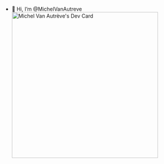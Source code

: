 - 👋 Hi, I’m @MichelVanAutreve
<a href="https://app.daily.dev/MrMiichel"><img src="https://api.daily.dev/devcards/6474eeb01fa64ba8ad5363d5b1cd9f1f.png?r=m3l" width="400" alt="Michel Van Autrève's Dev Card"/></a>
<!---
MichelVanAutreve/MichelVanAutreve is a ✨ special ✨ repository because its `README.md` (this file) appears on your GitHub profile.
You can click the Preview link to take a look at your changes.
--->
